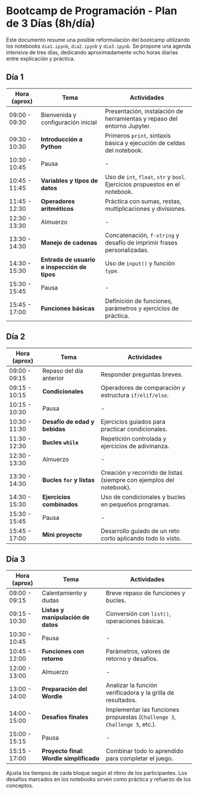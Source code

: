 # Bootcamp de Programación - Plan de 3 Días (8h/día)

Este documento resume una posible reformulación del bootcamp utilizando los notebooks `dia1.ipynb`, `dia2.ipynb` y `dia3.ipynb`. Se propone una agenda intensiva de tres días, dedicando aproximadamente ocho horas diarias entre explicación y práctica.

## Día 1

| Hora (aprox) | Tema | Actividades |
|-------------|------|-------------|
| 09:00 - 09:30 | Bienvenida y configuración inicial | Presentación, instalación de herramientas y repaso del entorno Jupyter.
| 09:30 - 10:30 | **Introducción a Python** | Primeros `print`, sintaxis básica y ejecución de celdas del notebook.
| 10:30 - 10:45 | Pausa | - |
| 10:45 - 11:45 | **Variables y tipos de datos** | Uso de `int`, `float`, `str` y `bool`. Ejercicios propuestos en el notebook.
| 11:45 - 12:30 | **Operadores aritméticos** | Práctica con sumas, restas, multiplicaciones y divisiones.
| 12:30 - 13:30 | Almuerzo | - |
| 13:30 - 14:30 | **Manejo de cadenas** | Concatenación, `f-string` y desafío de imprimir frases personalizadas.
| 14:30 - 15:30 | **Entrada de usuario e inspección de tipos** | Uso de `input()` y función `type`.
| 15:30 - 15:45 | Pausa | - |
| 15:45 - 17:00 | **Funciones básicas** | Definición de funciones, parámetros y ejercicios de práctica.

## Día 2

| Hora (aprox) | Tema | Actividades |
|-------------|------|-------------|
| 09:00 - 09:15 | Repaso del día anterior | Responder preguntas breves.
| 09:15 - 10:15 | **Condicionales** | Operadores de comparación y estructura `if/elif/else`.
| 10:15 - 10:30 | Pausa | - |
| 10:30 - 11:30 | **Desafío de edad y bebidas** | Ejercicios guiados para practicar condicionales.
| 11:30 - 12:30 | **Bucles `while`** | Repetición controlada y ejercicios de adivinanza.
| 12:30 - 13:30 | Almuerzo | - |
| 13:30 - 14:30 | **Bucles `for` y listas** | Creación y recorrido de listas (siempre con ejemplos del notebook).
| 14:30 - 15:30 | **Ejercicios combinados** | Uso de condicionales y bucles en pequeños programas.
| 15:30 - 15:45 | Pausa | - |
| 15:45 - 17:00 | **Mini proyecto** | Desarrollo guiado de un reto corto aplicando todo lo visto.

## Día 3

| Hora (aprox) | Tema | Actividades |
|-------------|------|-------------|
| 09:00 - 09:15 | Calentamiento y dudas | Breve repaso de funciones y bucles.
| 09:15 - 10:30 | **Listas y manipulación de datos** | Conversión con `list()`, operaciones básicas.
| 10:30 - 10:45 | Pausa | - |
| 10:45 - 12:00 | **Funciones con retorno** | Parámetros, valores de retorno y desafíos.
| 12:00 - 13:00 | Almuerzo | - |
| 13:00 - 14:00 | **Preparación del Wordle** | Analizar la función verificadora y la grilla de resultados.
| 14:00 - 15:00 | **Desafíos finales** | Implementar las funciones propuestas (`Challenge 3`, `Challenge 5`, etc.).
| 15:00 - 15:15 | Pausa | - |
| 15:15 - 17:00 | **Proyecto final: Wordle simplificado** | Combinar todo lo aprendido para completar el juego.

Ajusta los tiempos de cada bloque según el ritmo de los participantes. Los desafíos marcados en los notebooks sirven como práctica y refuerzo de los conceptos.
